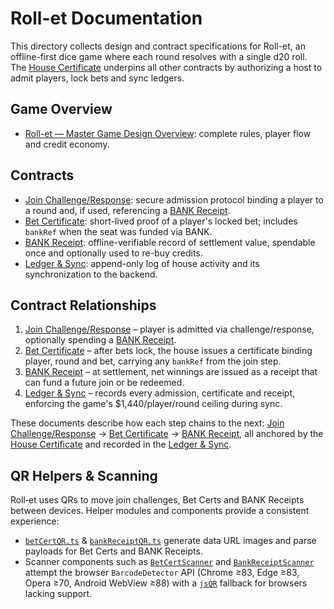# Roll-et Documentation

This directory collects design and contract specifications for Roll-et, an offline-first dice game where each round resolves with a single d20 roll. The [House Certificate](house_certificate_contract.md) underpins all other contracts by authorizing a host to admit players, lock bets and sync ledgers.

## Game Overview
- [Roll-et — Master Game Design Overview](rollet_master_game_design_overview.md): complete rules, player flow and credit economy.

## Contracts
- [Join Challenge/Response](join_challenge_response_contract.md): secure admission protocol binding a player to a round and, if used, referencing a [BANK Receipt](bank_receipt_contract.md).
- [Bet Certificate](bet_certificate_contract.md): short-lived proof of a player's locked bet; includes `bankRef` when the seat was funded via BANK.
- [BANK Receipt](bank_receipt_contract.md): offline-verifiable record of settlement value, spendable once and optionally used to re-buy credits.
- [Ledger & Sync](ledger_sync_contract.md): append-only log of house activity and its synchronization to the backend.

## Contract Relationships
1. [Join Challenge/Response](join_challenge_response_contract.md) – player is admitted via challenge/response, optionally spending a [BANK Receipt](bank_receipt_contract.md).
2. [Bet Certificate](bet_certificate_contract.md) – after bets lock, the house issues a certificate binding player, round and bet, carrying any `bankRef` from the join step.
3. [BANK Receipt](bank_receipt_contract.md) – at settlement, net winnings are issued as a receipt that can fund a future join or be redeemed.
4. [Ledger & Sync](ledger_sync_contract.md) – records every admission, certificate and receipt, enforcing the game's $1,440/player/round ceiling during sync.

These documents describe how each step chains to the next: [Join Challenge/Response](join_challenge_response_contract.md) → [Bet Certificate](bet_certificate_contract.md) → [BANK Receipt](bank_receipt_contract.md), all anchored by the [House Certificate](house_certificate_contract.md) and recorded in the [Ledger & Sync](ledger_sync_contract.md).

## QR Helpers & Scanning
Roll‑et uses QRs to move join challenges, Bet Certs and BANK Receipts between devices. Helper modules and components provide a consistent experience:

- [`betCertQR.ts`](../src/betCertQR.ts) & [`bankReceiptQR.ts`](../src/bankReceiptQR.ts) generate data URL images and parse payloads for Bet Certs and BANK Receipts.
- Scanner components such as [`BetCertScanner`](../src/components/BetCertScanner.tsx) and [`BankReceiptScanner`](../src/components/BankReceiptScanner.tsx) attempt the browser `BarcodeDetector` API (Chrome ≥83, Edge ≥83, Opera ≥70, Android WebView ≥88) with a [`jsQR`](https://github.com/cozmo/jsQR) fallback for browsers lacking support.
